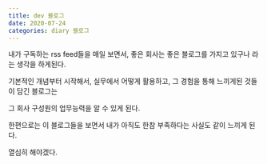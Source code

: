 ```yaml
---
title: dev 블로그
date: 2020-07-24
categories: diary 블로그
---
```

내가 구독하는 rss feed들을 매일 보면서, 좋은 회사는 좋은 블로그를 가지고 있구나 라는 생각을 하게된다.

기본적인 개념부터 시작해서, 실무에서 어떻게 활용하고, 그 경험을 통해 느끼게된 것들이 담긴 블로그는

그 회사 구성원의 업무능력을 알 수 있게 된다.

한편으로는 이 블로그들을 보면서 내가 아직도 한참 부족하다는 사실도 같이 느끼게 된다.

열심히 해야겠다.